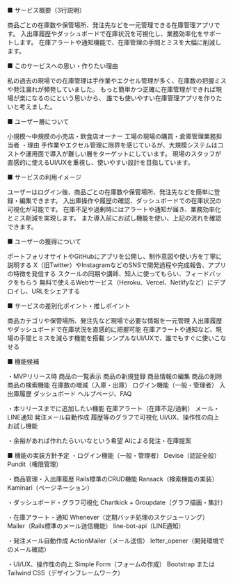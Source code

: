 ■ サービス概要（3行説明）

商品ごとの在庫数や保管場所、発注先などを一元管理できる在庫管理アプリです。
入出庫履歴やダッシュボードで在庫状況を可視化し、業務効率化をサポートします。
在庫アラートや通知機能で、在庫管理の手間とミスを大幅に削減します。

■ このサービスへの思い・作りたい理由

私の過去の現場での在庫管理は手作業やエクセル管理が多く、在庫数の把握ミスや発注漏れが頻発していました。
もっと簡単かつ正確に在庫管理ができれば現場が楽になるのにという思いから、
誰でも使いやすい在庫管理アプリを作りたいと考えました。

■ ユーザー層について

小規模〜中規模の小売店・飲食店オーナー
工場の現場の購買・倉庫管理業務担当者 
・理由
手作業やエクセル管理に限界を感じているが、大規模システムはコストや運用面で導入が難しい層をターゲットにしています。
現場のスタッフが直感的に使えるUI/UXを重視し、使いやすい設計を目指しています。

■ サービスの利用イメージ

ユーザーはログイン後、商品ごとの在庫数や保管場所、発注先などを簡単に登録・編集できます。
入出庫操作や履歴の確認、ダッシュボードでの在庫状況の可視化が可能です。
在庫不足や過剰時にはアラートや通知が届き、業務効率化とミス削減を実現します。
また導入前にお試し機能を使い、上記の流れを確認できます。

■ ユーザーの獲得について

ポートフォリオサイトやGitHubにアプリを公開し、制作意図や使い方を丁寧に説明する
X（旧Twitter）やInstagramなどのSNSで開発過程や完成報告、アプリの特徴を発信する
スクールの同期や講師、知人に使ってもらい、フィードバックをもらう
無料で使えるWebサービス（Heroku、Vercel、Netlifyなど）にデプロイし、URLをシェアする

■ サービスの差別化ポイント・推しポイント

商品カテゴリや保管場所、発注先など現場で必要な情報を一元管理
入出庫履歴やダッシュボードで在庫状況を直感的に把握可能
在庫アラートや通知など、現場の手間とミスを減らす機能を搭載
シンプルなUI/UXで、誰でもすぐに使いこなせる

■ 機能候補

・MVPリリース時
商品の一覧表示
商品の新規登録
商品情報の編集
商品の削除
商品の検索機能
在庫数の増減（入庫・出庫）
ログイン機能（一般・管理者）
入出庫履歴
ダッシュボード
ヘルプページ、FAQ

・本リリースまでに追加したい機能
在庫アラート（在庫不足/過剰）
メール・LINE通知
発注メール自動作成
履歴等のグラフで可視化
UI/UX、操作性の向上
お試し機能

・余裕があれば作れたらいいなという希望
AIによる発注・在庫提案

■ 機能の実装方針予定
・ログイン機能（一般・管理者）
Devise（認証全般）
Pundit（権限管理）

・商品管理・入出庫履歴
Rails標準のCRUD機能
Ransack（検索機能の実装）
Kaminari（ページネーション）

・ダッシュボード・グラフ可視化
Chartkick + Groupdate（グラフ描画・集計）

・在庫アラート・通知
Whenever（定期バッチ処理のスケジューリング）
Mailer（Rails標準のメール送信機能）
line-bot-api（LINE通知）

・発注メール自動作成
ActionMailer（メール送信）
letter_opener（開発環境でのメール確認）

・UI/UX、操作性の向上
Simple Form（フォームの作成）
Bootstrap または Tailwind CSS（デザインフレームワーク）
